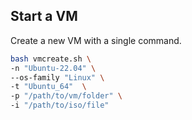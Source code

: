 ## Start a VM

Create a new VM with a single command.

```bash
bash vmcreate.sh \
-n "Ubuntu-22.04" \
--os-family "Linux" \
-t "Ubuntu_64"  \
-p "/path/to/vm/folder" \
-i "/path/to/iso/file"
```
